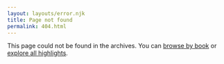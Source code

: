 ```yaml
---
layout: layouts/error.njk
title: Page not found
permalink: 404.html
---
```


This page could not be found in the archives. You can [browse by book](/) or [explore all highlights](/all/).